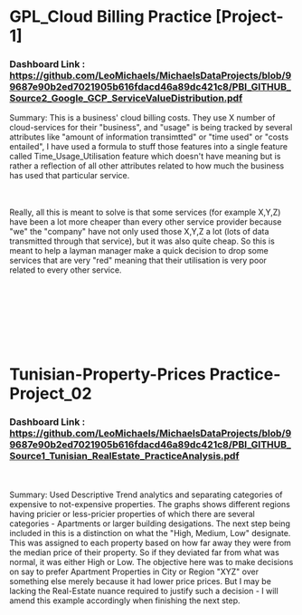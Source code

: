 # GPL_Cloud Billing Practice [Project-1]

### Dashboard Link : https://github.com/LeoMichaels/MichaelsDataProjects/blob/99687e90b2ed7021905b616fdacd46a89dc421c8/PBI_GITHUB_Source2_Google_GCP_ServiceValueDistribution.pdf

Summary: This is a business' cloud billing costs. They use X number of cloud-services for their "business", and "usage" is being tracked by several attributes like "amount of information transimtted" or "time used" or "costs entailed", I have used a formula to stuff those features into a single feature called Time_Usage_Utilisation feature which doesn't have meaning but is rather a reflection of all other attributes related to how much the business has used that particular service.

<br />
<br />
Really, all this is meant to solve is that some services (for example X,Y,Z) have been a lot more cheaper than every other service provider because "we" the "company" have not only used those X,Y,Z a lot (lots of data transmitted through that service), but it was also quite cheap. So this is meant to help a layman manager make a quick decision to drop some services that are very "red" meaning that their utilisation is very poor related to every other service. 

<br />
<br />
<br />
<br />
<br />
<br />
<br />
<br />

# Tunisian-Property-Prices Practice-Project_02

### Dashboard Link : https://github.com/LeoMichaels/MichaelsDataProjects/blob/99687e90b2ed7021905b616fdacd46a89dc421c8/PBI_GITHUB_Source1_Tunisian_RealEstate_PracticeAnalysis.pdf

<br />
<br />
Summary: Used Descriptive Trend analytics and separating categories of expensive to not-expensive properties. The graphs shows different regions having pricier or less-pricier properties of which there are several categories - Apartments or larger building desigations. The next step being included in this is a distinction on what the "High, Medium, Low" designate. This was assigned to each property based on how far away they were from the median price of their property. So if they deviated far from what was normal, it was either High or Low. The objective here was to make decisions on say to prefer Apartment Properties in City or Region "XYZ" over something else merely because it had lower price prices. But I may be lacking the Real-Estate nuance required to justify such a decision - I will amend this example accordingly when finishing the next step.

